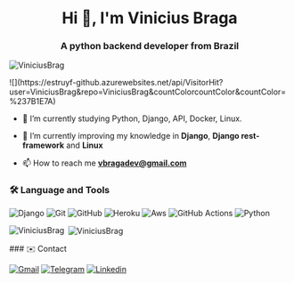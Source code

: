 <h1 align="center">Hi 👋, I'm Vinicius Braga</h1>
<h3 align="center">A python backend developer from Brazil</h3>

<p align="left"> <img src="https://komarev.com/ghpvc/?username=ViniciusBrag&label=Profile%20views&color=0e75b6&style=flat" alt="ViniciusBrag" /> </p>
![](https://estruyf-github.azurewebsites.net/api/VisitorHit?user=ViniciusBrag&repo=ViniciusBrag&countColorcountColor&countColor=%237B1E7A)

- 🔭 I’m currently studying Python, Django, API, Docker, Linux.

- 🌱 I’m currently improving my knowledge in **Django**, **Django rest-framework** and **Linux**

- 📫 How to reach me **vbragadev@gmail.com**

### <strong>🛠️ Language and Tools </strong>

![Django](https://img.shields.io/badge/Django-092E20?style=for-the-badge&logo=django&logoColor=white)
![Git](https://img.shields.io/badge/Git-F05032?style=for-the-badge&logo=git&logoColor=white)
![GitHub](https://img.shields.io/badge/GitHub-100000?style=for-the-badge&logo=github&logoColor=white)
![Heroku](https://img.shields.io/badge/Heroku-430098?style=for-the-badge&logo=heroku&logoColor=white)
![Aws](https://img.shields.io/badge/Amazon_AWS-232F3E?style=for-the-badge&logo=amazon-aws&logoColor=white)
![GitHub Actions](https://img.shields.io/badge/GitHub%20Actions%20-05122A?style=flat&logo=github-actions&logoColor=white)
![Python](https://img.shields.io/badge/Python-3776AB?style=for-the-badge&logo=python&logoColor=white)

<p><img align="left" src="https://github-readme-stats.vercel.app/api/top-langs?username=ViniciusBrag&show_icons=true&theme=dark&locale=en&layout=compact" alt="ViniciusBrag" /></p>

<p>&nbsp;<img align="center" src="https://github-readme-stats.vercel.app/api?username=ViniciusBrag&show_icons=true&theme=dark&locale=en" alt="ViniciusBrag" /></p>
### ✉️ Contact

<a target='_blank' href='mailto:Vbragadev@gmail.com'>![Gmail](https://img.shields.io/badge/Gmail-D14836?style=for-the-badge&logo=gmail&logoColor=white)</a>
<a target='_blank' href='https://t.me/ViniciusMBraga'>![Telegram](https://img.shields.io/badge/Telegram-2CA5E0?style=for-the-badge&logo=telegram&logoColor=white)</a>
<a target='_blank' href='https://www.linkedin.com/in/vinicius-braga-70145b224/'>![Linkedin](https://img.shields.io/badge/LinkedIn-0077B5?style=for-the-badge&logo=linkedin&logoColor=white)</a>
